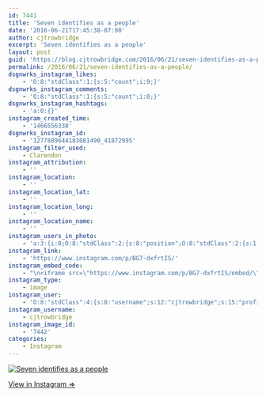 ```yaml
---
id: 7441
title: 'Seven identifies as a people'
date: '2016-06-21T17:45:38-07:00'
author: cjtrowbridge
excerpt: 'Seven identifies as a people'
layout: post
guid: 'https://blog.cjtrowbridge.com/2016/06/21/seven-identifies-as-a-people/'
permalink: /2016/06/21/seven-identifies-as-a-people/
dsgnwrks_instagram_likes:
    - 'O:8:"stdClass":1:{s:5:"count";i:9;}'
dsgnwrks_instagram_comments:
    - 'O:8:"stdClass":1:{s:5:"count";i:0;}'
dsgnwrks_instagram_hashtags:
    - 'a:0:{}'
instagram_created_time:
    - '1466556338'
dsgnwrks_instagram_id:
    - '1277889644183081490_41872995'
instagram_filter_used:
    - Clarendon
instagram_attribution:
    - ''
instagram_location:
    - ''
instagram_location_lat:
    - ''
instagram_location_long:
    - ''
instagram_location_name:
    - ''
instagram_users_in_photo:
    - 'a:3:{i:0;O:8:"stdClass":2:{s:8:"position";O:8:"stdClass":2:{s:1:"y";d:0.4965278;s:1:"x";d:0.6409722;}s:4:"user";O:8:"stdClass":4:{s:8:"username";s:8:"jion_916";s:15:"profile_picture";s:95:"https://scontent.cdninstagram.com/t51.2885-19/s150x150/11934753_875475449195304_751906029_a.jpg";s:2:"id";s:9:"193181260";s:9:"full_name";s:14:"Jion Azarabadi";}}i:1;O:8:"stdClass":2:{s:8:"position";O:8:"stdClass":2:{s:1:"y";d:0.38819444;s:1:"x";d:0.24375;}s:4:"user";O:8:"stdClass":4:{s:8:"username";s:10:"romothegod";s:15:"profile_picture";s:96:"https://scontent.cdninstagram.com/t51.2885-19/s150x150/12531024_1520007654970049_815575520_a.jpg";s:2:"id";s:9:"206196510";s:9:"full_name";s:10:"Jacob Romo";}}i:2;O:8:"stdClass":2:{s:8:"position";O:8:"stdClass":2:{s:1:"y";d:0.7729167;s:1:"x";d:0.2875;}s:4:"user";O:8:"stdClass":4:{s:8:"username";s:13:"rhinocerosrob";s:15:"profile_picture";s:87:"https://scontent.cdninstagram.com/t51.2885-19/11363826_871988669560121_1125418747_a.jpg";s:2:"id";s:9:"241345295";s:9:"full_name";s:12:"Robert Leach";}}}'
instagram_link:
    - 'https://www.instagram.com/p/BG7-dxfrtIS/'
instagram_embed_code:
    - "\n<iframe src=\"https://www.instagram.com/p/BG7-dxfrtIS/embed/\" width=\"612\" height=\"710\" frameborder=\"0\" scrolling=\"no\" allowtransparency=\"true\" class=\"insta-image-embed\"></iframe>\n"
instagram_type:
    - image
instagram_user:
    - 'O:8:"stdClass":4:{s:8:"username";s:12:"cjtrowbridge";s:15:"profile_picture";s:95:"https://scontent.cdninstagram.com/t51.2885-19/s150x150/13259063_566228746871906_714207650_a.jpg";s:2:"id";s:8:"41872995";s:9:"full_name";s:13:"CJ Trowbridge";}'
instagram_username:
    - cjtrowbridge
instagram_image_id:
    - '7442'
categories:
    - Instagram
---
```


[![Seven identifies as a people](https://blog.cjtrowbridge.com/wp-content/uploads/2016/06/1466556338-1-1.jpg)](https://www.instagram.com/p/BG7-dxfrtIS/)

[View in Instagram ⇒](https://www.instagram.com/p/BG7-dxfrtIS/)